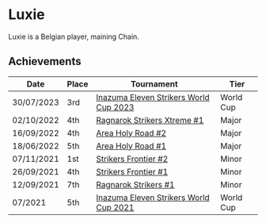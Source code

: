 # Luxie

Luxie is a Belgian player, maining Chain.

## Achievements

|Date|Place|Tournament|Tier|
|-|-|-|-|
| 30/07/2023 | 3rd | [Inazuma Eleven Strikers World Cup 2023](/inapedia/tournaments/worldcup23.md) | World Cup |
| 02/10/2022 | 4th | [Ragnarok Strikers Xtreme #1](/inapedia/tournaments/ragna/ragnax1.md) | Major |
| 16/09/2022 | 4th | [Area Holy Road #2](/inapedia/tournaments/misc/holyroad2.md) | Major |
| 18/06/2022 | 5th | [Area Holy Road #1](/inapedia/tournaments/misc/holyroad1.md) | Major |
| 07/11/2021 | 1st | [Strikers Frontier #2](/inapedia/tournaments/sf/sf2.md) | Minor |
| 26/09/2021 | 4th | [Strikers Frontier #1](/inapedia/tournaments/sf/sf1.md) | Minor |
| 12/09/2021 | 7th | [Ragnarok Strikers #1](/inapedia/tournaments/ragna/ragna1.md) | Minor |
| 07/2021 | 5th | [Inazuma Eleven Strikers World Cup 2021](/inapedia/tournaments/worldcup21.md) | World Cup |
